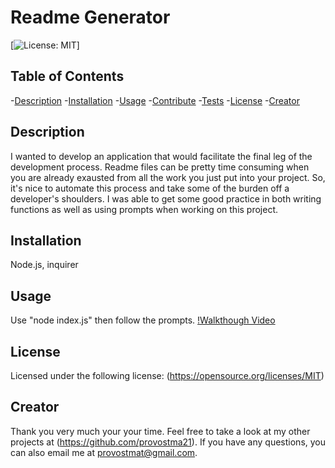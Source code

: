 # Readme Generator
  [![License: MIT](https://img.shields.io/badge/License-MIT-yellow.svg)]

  ## Table of Contents
  -[Description](#description)
  -[Installation](#installation)
  -[Usage](#usage)
  -[Contribute](#contribute)
  -[Tests](#tests)
  -[License](#license)
  -[Creator](#creator)

  ## Description
  I wanted to develop an application that would facilitate the final leg of the development process. Readme files can be pretty time consuming when you are already exausted from all the work you just put into your project. So, it's nice to automate this process and take some of the burden off a developer's shoulders. I was able to get some good practice in both writing functions as well as using prompts when working on this project.

  ## Installation
  Node.js, inquirer

  ## Usage
  Use "node index.js" then follow the prompts.
  [!Walkthough Video](./assets/Untitled_%20Apr%2015%2C%202023%2010_39%20PM.webm)

  ## License
  Licensed under the following license: (https://opensource.org/licenses/MIT)

  ## Creator
  Thank you very much your your time. Feel free to take a look at my other projects at (https://github.com/provostma21).
  If you have any questions, you can also email me at provostmat@gmail.com.

